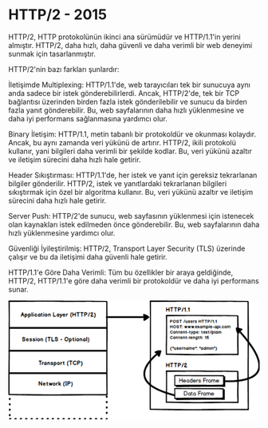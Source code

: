 # HTTP/2 - 2015

HTTP/2, HTTP protokolünün ikinci ana sürümüdür ve HTTP/1.1'in yerini almıştır. HTTP/2, daha hızlı, daha güvenli ve daha verimli bir web deneyimi sunmak için tasarlanmıştır.

HTTP/2'nin bazı farkları şunlardır:

İletişimde Multiplexing: HTTP/1.1'de, web tarayıcıları tek bir sunucuya aynı anda sadece bir istek gönderebilirlerdi. Ancak, HTTP/2'de, tek bir TCP bağlantısı üzerinden birden fazla istek gönderilebilir ve sunucu da birden fazla yanıt gönderebilir. Bu, web sayfalarının daha hızlı yüklenmesine ve daha iyi performans sağlanmasına yardımcı olur.

Binary İletişim: HTTP/1.1, metin tabanlı bir protokoldür ve okunması kolaydır. Ancak, bu aynı zamanda veri yükünü de artırır. HTTP/2, ikili protokolü kullanır, yani bilgileri daha verimli bir şekilde kodlar. Bu, veri yükünü azaltır ve iletişim sürecini daha hızlı hale getirir.

Header Sıkıştırması: HTTP/1.1'de, her istek ve yanıt için gereksiz tekrarlanan bilgiler gönderilir. HTTP/2, istek ve yanıtlardaki tekrarlanan bilgileri sıkıştırmak için özel bir algoritma kullanır. Bu, veri yükünü azaltır ve iletişim sürecini daha hızlı hale getirir.

Server Push: HTTP/2'de sunucu, web sayfasının yüklenmesi için istenecek olan kaynakları istek edilmeden önce gönderebilir. Bu, web sayfalarının daha hızlı yüklenmesine yardımcı olur.

Güvenliği İyileştirilmiş: HTTP/2, Transport Layer Security (TLS) üzerinde çalışır ve bu da iletişimi daha güvenli hale getirir.

HTTP/1.1'e Göre Daha Verimli: Tüm bu özellikler bir araya geldiğinde, HTTP/2, HTTP/1.1'e göre daha verimli bir protokoldür ve daha iyi performans sunar.

![HTTP 2](https://github.com/burak-yldrm/learning-backend/blob/main/doc/HTTP2.png)